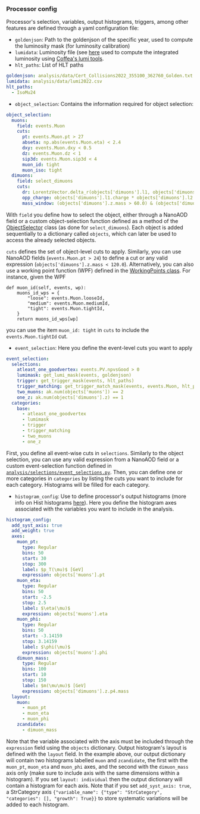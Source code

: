 ### Processor config

Processor's selection, variables, output histograms, triggers, among other features are defined through a yaml configuration file:

* `goldenjson`: Path to the goldenjson of the specific year, used to compute the luminosity mask (for luminosity calibration)
* `lumidata`: Luminosity file (see [here](https://github.com/deoache/higgscharm/blob/coffea0.7/analysis/data/README.md) used to compute the integrated luminosity using [Coffea's lumi tools](https://coffeateam.github.io/coffea/modules/coffea.lumi_tools.html).
* `hlt_paths`: List of HLT paths 
```yaml
goldenjson: analysis/data/Cert_Collisions2022_355100_362760_Golden.txt
lumidata: analysis/data/lumi2022.csv
hlt_paths:
  - IsoMu24
```
* `object_selection`: Contains the information required for object selection:
```yaml
object_selection:
  muons:
    field: events.Muon
    cuts:
      pt: events.Muon.pt > 27
      abseta: np.abs(events.Muon.eta) < 2.4
      dxy: events.Muon.dxy < 0.5
      dz: events.Muon.dz < 1
      sip3d: events.Muon.sip3d < 4
      muon_id: tight
      muon_iso: tight
  dimuons:
    field: select_dimuons
    cuts:
      dr: LorentzVector.delta_r(objects['dimuons'].l1, objects['dimuons'].l2) > 0.02
      opp_charge: objects['dimuons'].l1.charge * objects['dimuons'].l2.charge < 0
      mass_window: (objects['dimuons'].z.mass > 60.0) & (objects['dimuons'].z.mass < 120.0)
```
With `field` you define how to select the object, either through a NanoAOD field or a custom object-selection function defined as a method of the [ObjectSelector](https://github.com/deoache/higgscharm/blob/coffea0.7/analysis/selections/object_selections.py) class (as done for `select_dimuons`). Each object is added sequentially to a dictionary called `objects`, which can later be used to access the already selected objects.

`cuts` defines the set of object-level cuts to apply. Similarly, you can use NanoAOD fields (`events.Muon.pt > 24`) to define a cut or any valid expression (`objects['dimuons'].z.mass < 120.0`). Alternatively, you can also use a working point function (WPF) defined in the [WorkingPoints class](https://github.com/deoache/higgscharm/blob/coffea0.7/analysis/working_points/working_points.py). For instance, given the WPF
```
def muon_id(self, events, wp):
    muons_id_wps = {
        "loose": events.Muon.looseId,
        "medium": events.Muon.mediumId,
        "tight": events.Muon.tightId,
    }
    return muons_id_wps[wp]
```
you can use the item `muon_id: tight` in `cuts` to include the `events.Muon.tightId` cut.

* `event_selection`: Here you define the event-level cuts you want to apply
```yaml
event_selection:
  selections:
    atleast_one_goodvertex: events.PV.npvsGood > 0
    lumimask: get_lumi_mask(events, goldenjson)
    trigger: get_trigger_mask(events, hlt_paths)
    trigger_matching: get_trigger_match_mask(events, events.Muon, hlt_paths)
    two_muons: ak.num(objects['muons']) == 2
    one_z: ak.num(objects['dimuons'].z) == 1
  categories:
    base:
      - atleast_one_goodvertex
      - lumimask
      - trigger
      - trigger_matching
      - two_muons
      - one_z
```
First, you define all event-wise cuts in `selections`. Similarly to the object selection, you can use any valid expression from a NanoAOD field or a custom event-selection function defined in [`analysis/selections/event_selections.py`](https://github.com/deoache/higgscharm/blob/coffea0.7/analysis/selections/event_selections.py). Then, you can define one or more categories in `categories` by listing the cuts you want to include for each category. Histograms will be filled for each category.
* `histogram_config`: Use to define processor's output histograms (more info on Hist histograms [here](https://hist.readthedocs.io/en/latest/)). Here you define the histogram axes associated with the variables you want to include in the analysis. 
```yaml
histogram_config:
  add_syst_axis: true
  add_weight: true
  axes:
    muon_pt:
      type: Regular
      bins: 50
      start: 30
      stop: 300
      label: $p_T(\mu)$ [GeV]
      expression: objects['muons'].pt
    muon_eta:
      type: Regular
      bins: 50
      start: -2.5
      stop: 2.5
      label: $\eta(\mu)$
      expression: objects['muons'].eta
    muon_phi:
      type: Regular
      bins: 50
      start: -3.14159
      stop: 3.14159
      label: $\phi(\mu)$
      expression: objects['muons'].phi
    dimuon_mass:
      type: Regular
      bins: 100
      start: 10
      stop: 150
      label: $m(\mu\mu)$ [GeV]
      expression: objects['dimuons'].z.p4.mass
  layout:
    muon:
      - muon_pt
      - muon_eta
      - muon_phi
    zcandidate:
      - dimuon_mass
```
Note that the variable associated with the axis must be included through the `expression` field using the `objects` dictionary. Output histogram's layout is defined with the `layout` field. In the example above, our output dictionary will contain two histograms labelled `muon` and `zcandidate`, the first with the `muon_pt`, `muon_eta` and `muon_phi` axes, and the second with the `dimuon_mass` axis only (make sure to include axis with the same dimensions within a histogram). If you set `layout: individual` then the output dictionary will contain a histogram for each axis. Note that if you set `add_syst_axis: true`, a StrCategory axis `{"variable_name": {"type": "StrCategory", "categories": [], "growth": True}}` to store systematic variations will be added to each histogram.